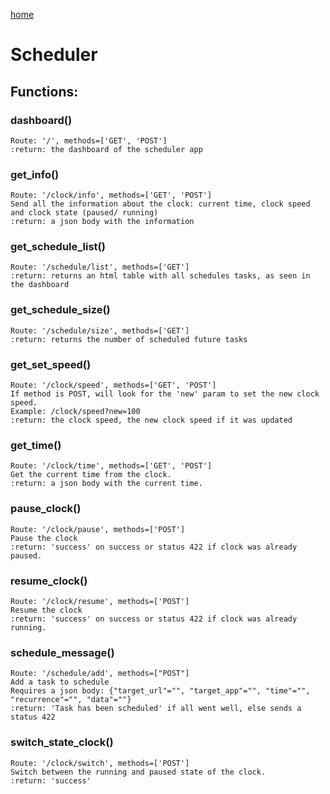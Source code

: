 [home](../index.md)

# Scheduler

## Functions:

### dashboard()
```
Route: '/', methods=['GET', 'POST']
:return: the dashboard of the scheduler app
```

### get_info()
```
Route: '/clock/info', methods=['GET', 'POST']
Send all the information about the clock: current time, clock speed and clock state (paused/ running)
:return: a json body with the information
```

### get_schedule_list()
```
Route: '/schedule/list', methods=['GET']
:return: returns an html table with all schedules tasks, as seen in the dashboard
```

### get_schedule_size()
```
Route: '/schedule/size', methods=['GET']
:return: returns the number of scheduled future tasks
```

### get_set_speed()
```
Route: '/clock/speed', methods=['GET', 'POST']
If method is POST, will look for the 'new' param to set the new clock speed.
Example: /clock/speed?new=100
:return: the clock speed, the new clock speed if it was updated
```

### get_time()
```
Route: '/clock/time', methods=['GET', 'POST']
Get the current time from the clock.
:return: a json body with the current time.
```

### pause_clock()
```
Route: '/clock/pause', methods=['POST']
Pause the clock
:return: 'success' on success or status 422 if clock was already paused.
```

### resume_clock()
```
Route: '/clock/resume', methods=['POST']
Resume the clock
:return: 'success' on success or status 422 if clock was already running.
```

### schedule_message()
```
Route: '/schedule/add', methods=["POST"]
Add a task to schedule
Requires a json body: {"target_url"="", "target_app"="", "time"="", "recurrence"="", "data"=""}
:return: 'Task has been scheduled' if all went well, else sends a status 422
```

### switch_state_clock()
```
Route: '/clock/switch', methods=['POST']
Switch between the running and paused state of the clock.
:return: 'success'
```
